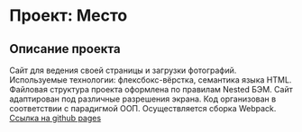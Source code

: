 # Проект: Место

## Описание проекта
Сайт для ведения своей страницы и загрузки фотографий.
Используемые технологии: флексбокс-вёрстка, семантика языка HTML.
Файловая структура проекта оформлена по правилам Nested БЭМ.
Сайт адаптирован под различные разрешения экрана.
Код организован в соответствии с парадигмой ООП.
Осуществляется сборка Webpack.
[Ссылка на github pages](https://helendushina.github.io/mesto/)
